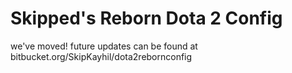 Skipped's Reborn Dota 2 Config
=======================
we've moved! future updates can be found at bitbucket.org/SkipKayhil/dota2rebornconfig
